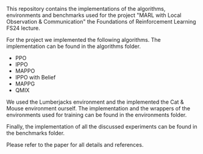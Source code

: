 This repository contains the implementations of the algorithms, environments and benchmarks used for the project "MARL with Local Observation & Communication" the Foundations of Reinforcement Learning FS24 lecture.

For the project we implemented the following algorithms. The implementation can be found in the algorithms folder.
* PPO
* IPPO
* MAPPO
* IPPO with Belief
* MAPPG
* QMIX

We used the Lumberjacks environment and the implemented the Cat & Mouse environment ourself. The implementation and the wrappers of the environments used for training can be found in the environments folder.

Finally, the implementation of all the discussed experiments can be found in the benchmarks folder.

Please refer to the paper for all details and references.
